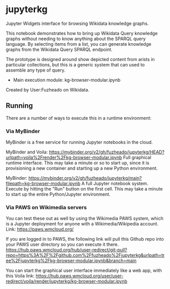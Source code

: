 # jupyterkg
Jupyter Widgets interface for browsing Wikidata knowledge graphs.

This notebook demonstrates how to bring up Wikidata Query
knowledge graphs without needing to know anything about the SPARQL
query language. By selecting items from a list, you can generate knowledge
graphs from the Wikidata Query SPARQL endpoint.

The prototype is designed around show depicted content from arists in particular collections, but this is a generic system that can used to assemble any type of query.

* Main execution module: kg-browser-modular.ipynb

Created by User:Fuzheado on Wikidata.

## Running

There are a number of ways to execute this in a runtime environment:

### Via MyBinder
MyBinder is a free service for running Jupyter notebooks in the cloud.

MyBinder and Voila:
https://mybinder.org/v2/gh/fuzheado/jupyterkg/HEAD?urlpath=voila%2Frender%2Fkg-browser-modular.ipynb
Full graphical runtime interface. This may take a minute or so to start up, since it is provisioning a new container and starting up a new Python environment. 

MyBinder:
https://mybinder.org/v2/gh/fuzheado/jupyterkg/main?filepath=kg-browser-modular.ipynb
A full Jupyter notebook system. Execute by hitting the "Run" button on the first cell. This may take a minute to start up the entire Python/Jupyter environment.

### Via PAWS on Wikimedia servers
You can test these out as well by using the Wikimedia PAWS system,
which is a Jupyter deployment for anyone with a Wikimedia/Wikipedia
account. Link: https://paws.wmcloud.org/

If you are logged in to PAWS, the following link will pull this Github repo into your PAWS user directory so you can execute it there.
https://hub.paws.wmcloud.org/hub/user-redirect/git-pull?repo=https%3A%2F%2Fgithub.com%2Ffuzheado%2Fjupyterkg&urlpath=tree%2Fjupyterkg%2Fkg-browser-modular.ipynb&branch=main

You can start the graphical user interface immediately like a web app, with this Voila link:
https://hub.paws.wmcloud.org/user/user-redirect/voila/render/jupyterkg/kg-browser-modular.ipynb